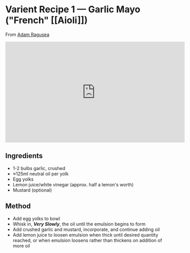 # Varient Recipe 1 — Garlic Mayo ("French" [[Aioli]])

From [Adam Ragusea](https://www.youtube.com/watch?v=fqHqEGGz1tE) 

<iframe width="560" height="315" src="https://www.youtube.com/embed/fqHqEGGz1tE" title="YouTube video player" frameborder="0" allow="accelerometer; autoplay; clipboard-write; encrypted-media; gyroscope; picture-in-picture; web-share" allowfullscreen></iframe>

## Ingredients

- 1-2 bulbs garlic, crushed
- ≈125ml neutral oil per yolk
- Egg yolks
- Lemon juice/white vinegar (approx. half a lemon's worth)
- Mustard (optional)

## Method

- Add egg yolks to bowl
- Whisk in, ***Very Slowly***, the oil until the emulsion begins to form
- Add crushed garlic and mustard, incorporate, and continue adding oil
- Add lemon juice to loosen emulsion when thick until desired quantity reached, or when emulsion loosens rather than thickens on addition of more oil